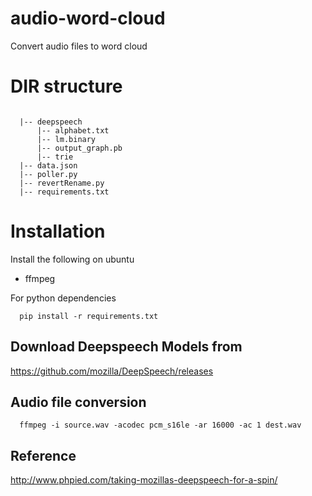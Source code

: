 # audio-word-cloud
Convert audio files to word cloud

# DIR structure
```

  |-- deepspeech
      |-- alphabet.txt
      |-- lm.binary
      |-- output_graph.pb
      |-- trie
  |-- data.json
  |-- poller.py
  |-- revertRename.py
  |-- requirements.txt

```

# Installation

Install the following on ubuntu
- ffmpeg

For python dependencies
```
  pip install -r requirements.txt
```

## Download Deepspeech Models from
https://github.com/mozilla/DeepSpeech/releases

## Audio file conversion
```
  ffmpeg -i source.wav -acodec pcm_s16le -ar 16000 -ac 1 dest.wav
```

## Reference
http://www.phpied.com/taking-mozillas-deepspeech-for-a-spin/
